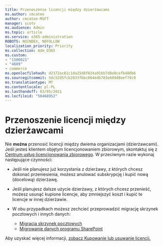 ```yaml
---
title: Przenoszenie licencji między dzierżawcami
ms.author: cmcatee
author: cmcatee-MSFT
manager: scotv
ms.audience: Admin
ms.topic: article
ms.service: o365-administration
ROBOTS: NOINDEX, NOFOLLOW
localization_priority: Priority
ms.collection: Adm_O365
ms.custom:
- "1500021"
- "4689"
- commerce
ms.openlocfilehash: d2372ac81c1da25d8f024a91bb7d0e0cefb480b6
ms.sourcegitcommit: 5dc52d5fcb2833fbbc064edb783e609d8eef79c0
ms.translationtype: MT
ms.contentlocale: pl-PL
ms.lasthandoff: 03/05/2021
ms.locfileid: "50468952"
---
```

# <a name="transfer-licenses-between-tenants"></a>Przenoszenie licencji między dzierżawcami

Nie **można** przenosić licencji między dwiema organizacjami (dzierżawcami). Jeśli jesteś klientem objętym licencjonowaniem zbiorowym, skontaktuj się z [Centrum usług licencjonowania zbiorowego](https://support.microsoft.com/help/4471406/how-to-contact-the-microsoft-volume-licensing-service-center). W przeciwnym razie wykonaj następujące czynności:

- Jeśli nie planujesz już korzystania z dzierżawy, z których chcesz [](https://admin.microsoft.com/Adminportal/Home?source=applauncher#/subscriptions) dokonać przeniesienia, możesz anulować subskrypcję i kupić nową [](https://www.microsoft.com/microsoft-365/business/compare-all-microsoft-365-business-products?rtc=2&activetab=tab:primaryr2) (docelową) dzierżawę.
- Jeśli planujesz dalsze użycie dzierżawy, z których chcesz przenieść, [](https://docs.microsoft.com/microsoft-365/commerce/licenses/buy-licenses#buy-or-remove-licenses-for-your-business-subscription) możesz usunąć kupione licencje, aby zmniejszyć koszt i kupić te licencje w innej dzierżawie.
- W obu przypadkach możesz zechcieć przeprowadzić migrację skrzynek pocztowych i innych danych:

    - [Migracja skrzynek pocztowych](https://docs.microsoft.com/Exchange/mailbox-migration/migrate-mailboxes-across-tenants)
    - [Migrowanie danych programu SharePoint](https://aka.ms/modernSpoAdminCenter/CloudContentMigrations)

Aby uzyskać więcej informacji, [zobacz Kupowanie lub usuwanie licencji.](https://docs.microsoft.com/microsoft-365/commerce/licenses/buy-licenses)